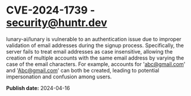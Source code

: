 # CVE-2024-1739 - security@huntr.dev

lunary-ai/lunary is vulnerable to an authentication issue due to improper validation of email addresses during the signup process. Specifically, the server fails to treat email addresses as case insensitive, allowing the creation of multiple accounts with the same email address by varying the case of the email characters. For example, accounts for 'abc@gmail.com' and 'Abc@gmail.com' can both be created, leading to potential impersonation and confusion among users.

**Publish date:** 2024-04-16
